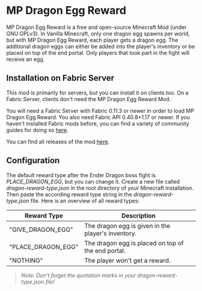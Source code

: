 # MP Dragon Egg Reward

MP Dragon Egg Reward is a free and open-source Minecraft Mod (under GNU GPLv3). In Vanilla Minecraft, only one dragon egg spawns per world, but with MP Dragon Egg Reward, each player gets a dragon egg. The additional dragon eggs can either be added into the player's inventory or be placed on top of the end portal. Only players that took part in the fight will receive an egg.

## Installation on Fabric Server

This mod is primarily for servers, but you can install it on clients too. On a Fabric Server, clients don't need the MP Dragon Egg Reward Mod.

You will need a Fabric Server with Fabric 0.11.3 or newer in order to load MP Dragon Egg Reward. You also need Fabric API 0.40.8+1.17 or newer. If you haven't installed Fabric mods before, you can find a variety of community guides for doing so [here](https://fabricmc.net/wiki/install).

You can find all releases of the mod [here](https://github.com/melvinfocke/mp-dragon-egg-reward-mod/releases).

## Configuration

The default reward type after the Ender Dragon boss fight is *PLACE_DRAGON_EGG*, but you can change it. Create a new file called *dragon-reward-type.json* in the root directory of your Minecraft installation. Then paste the according reward type string in the *dragon-reward-type.json* file. Here is an overview of all reward types:

| Reward Type        | Description                                        |
| ------------------ | -------------------------------------------------- |
| "GIVE_DRAGON_EGG"  | The dragon egg is given in the player's inventory. |
| "PLACE_DRAGON_EGG" | The dragon egg is placed on top of the end portal. |
| "NOTHING"          | The player won't get a reward.                     |

> *Note: Don't forget the quotation marks in your dragon-reward-type.json file!*

